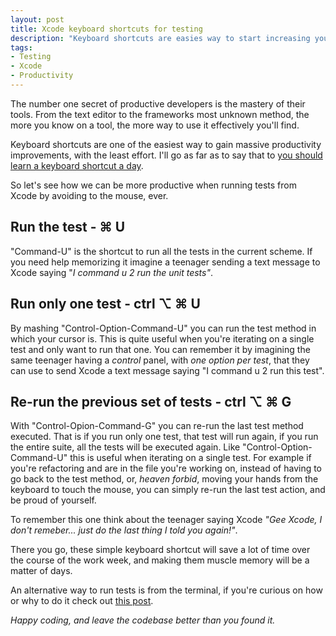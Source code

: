 ```yaml
---
layout: post
title: Xcode keyboard shortcuts for testing
description: "Keyboard shortcuts are easies way to start increasing your productivity. Let's look at how to run tests in Xcode without ever touching the mouse."
tags:
- Testing
- Xcode
- Productivity
---
```


The number one secret of productive developers is the mastery of their tools. From the text editor to the frameworks most unknown method, the more you know on a tool, the more way to use it effectively you'll find.

Keyboard shortcuts are one of the easiest way to gain massive productivity improvements, with the least effort. I'll go as far as to say that to [you should learn a keyboard shortcut a day](http://www.mokacoding.com/blog/5-habits-that-will-make-you-a-better-software-developer/).

So let's see how we can be more productive when running tests from Xcode by avoiding to the mouse, ever.

## Run the test - ⌘ U

"Command-U" is the shortcut to run all the tests in the current scheme. If you need help memorizing it imagine a teenager sending a text message to Xcode saying "_I command u 2 run the unit tests"_.

## Run only one test - ctrl ⌥  ⌘ U

By mashing "Control-Option-Command-U" you can run the test method in which your cursor is. This is quite useful when you're iterating on a single test and only want to run that one. You can remember it by imagining the same teenager having a _control_ panel, with _one option per test_, that they can use to send Xcode a text message saying "I command u 2 run this test".

## Re-run the previous set of tests - ctrl ⌥  ⌘ G

With "Control-Opion-Command-G" you can re-run the last test method executed. That is if you run only one test, that test will run again, if you run the entire suite, all the tests will be executed again. Like "Control-Option-Command-U" this is useful when iterating on a single test. For example if you're refactoring and are in the file you're working on, instead of having to go back to the test method, or, _heaven forbid_, moving your hands from the keyboard to touch the mouse, you can simply re-run the last test action, and be proud of yourself.

To remember this one think about the teenager saying Xcode _"Gee Xcode, I don't remeber... just do the last thing I told you again!"_.

There you go, these simple keyboard shortcut will save a lot of time over the course of the work week, and making them muscle memory will be a matter of days.

An alternative way to run tests is from the terminal, if you're curious on how or why to do it check out [this post](http://www.mokacoding.com/blog/running-tests-from-the-terminal/).

_Happy coding, and leave the codebase better than you found it._
